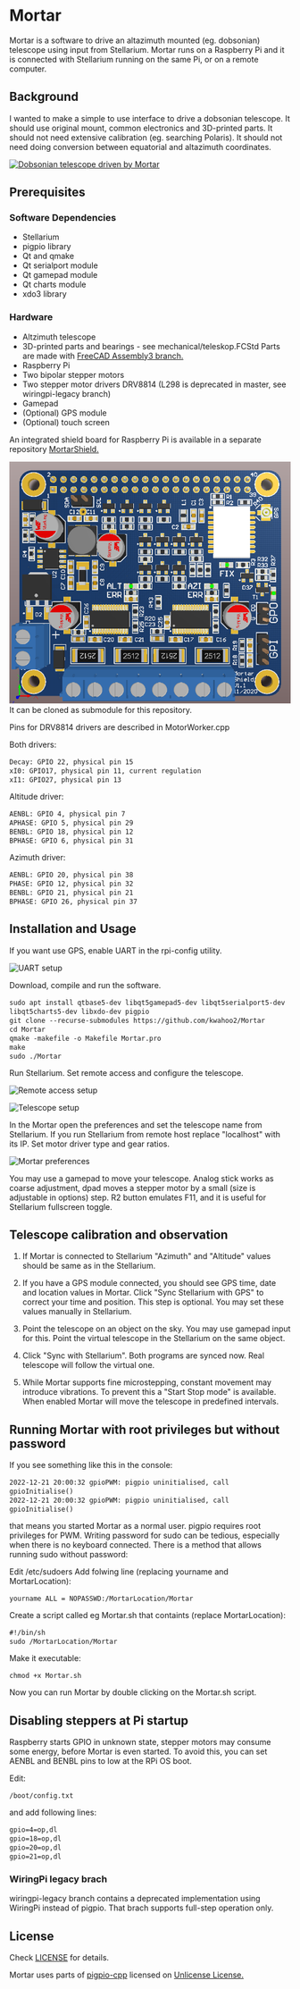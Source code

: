 # Mortar
Mortar is a software to drive an altazimuth mounted (eg. dobsonian) telescope using input from Stellarium. Mortar runs on a Raspberry Pi and it is connected with Stellarium running on the same Pi, or on a remote computer. 

## Background

I wanted to make a simple to use interface to drive a dobsonian telescope. It should use original mount, common electronics and 3D-printed parts. It should not need extensive calibration (eg. searching Polaris). It should not need doing conversion between equatorial and altazimuth coordinates.  

[![Dobsonian telescope driven by Mortar](https://img.youtube.com/vi/ajDmgW0s_2s/0.jpg)](https://www.youtube.com/watch?v=ajDmgW0s_2s)

## Prerequisites

### Software Dependencies

* Stellarium
* pigpio library
* Qt and qmake
* Qt serialport module
* Qt gamepad module
* Qt charts module
* xdo3 library


### Hardware

* Altzimuth telescope
* 3D-printed parts and bearings - see mechanical/teleskop.FCStd Parts are made with [FreeCAD Assembly3 branch.](https://github.com/realthunder/FreeCAD_assembly3/releases)
* Raspberry Pi
* Two bipolar stepper motors
* Two stepper motor drivers DRV8814 (L298 is deprecated in master, see wiringpi-legacy branch)
* Gamepad
* (Optional) GPS module
* (Optional) touch screen

An integrated shield board for Raspberry Pi is available in a separate repository [MortarShield.](https://github.com/twizzter/MortarShield/)

![Mortar Shield](https://github.com/twizzter/MortarShield/blob/main/ms11.png?raw=true)
It can be cloned as submodule for this repository.

Pins for DRV8814 drivers are described in MotorWorker.cpp

Both drivers:

    Decay: GPIO 22, physical pin 15
    xI0: GPIO17, physical pin 11, current regulation
    xI1: GPIO27, physical pin 13
    
Altitude driver:

    AENBL: GPIO 4, physical pin 7
    APHASE: GPIO 5, physical pin 29
    BENBL: GPIO 18, physical pin 12
    BPHASE: GPIO 6, physical pin 31
    
Azimuth driver:

    AENBL: GPIO 20, physical pin 38
    PHASE: GPIO 12, physical pin 32
    BENBL: GPIO 21, physical pin 21
    BPHASE: GPIO 26, physical pin 37


## Installation and Usage

If you want use GPS, enable UART in the rpi-config utility.

![UART setup][uart]

[uart]: https://raw.githubusercontent.com/kwahoo2/Mortar/master/.github/images/rpi-config.png "Raspberry UART setup" 

Download, compile and run the software.

```
sudo apt install qtbase5-dev libqt5gamepad5-dev libqt5serialport5-dev libqt5charts5-dev libxdo-dev pigpio
git clone --recurse-submodules https://github.com/kwahoo2/Mortar 
cd Mortar
qmake -makefile -o Makefile Mortar.pro
make
sudo ./Mortar
```
Run Stellarium. Set remote access and configure the telescope.

![Remote access setup][stellar-remote]

[stellar-remote]: https://raw.githubusercontent.com/kwahoo2/Mortar/master/.github/images/stellar-conf1.png "Setting remote access in the Stellarium" 

![Telescope setup][telescope]

[telescope]: https://raw.githubusercontent.com/kwahoo2/Mortar/master/.github/images/stellar-conf2.png "Setting a telescope in the Stellarium" 

In the Mortar open the preferences and set the telescope name from Stellarium. If you run Stellarium from remote host replace "localhost" with its IP. Set motor driver type and gear ratios.

![Mortar preferences][prefs]

[prefs]: https://raw.githubusercontent.com/kwahoo2/Mortar/master/.github/images/remote.png "Mortar preferences" 

You may use a gamepad to move your telescope. Analog stick works as coarse adjustment, dpad moves a stepper motor by a small (size is adjustable in options) step. R2 button emulates F11, and it is useful for Stellarium fullscreen toggle.

## Telescope calibration and observation

1. If Mortar is connected to Stellarium "Azimuth" and "Altitude" values should be same as in the Stellarium. 

2. If you have a GPS module connected, you should see GPS time, date and location values in Mortar. Click "Sync Stellarium with GPS" to correct your time and position. This step is optional. You may set these values manually in Stellarium. 

3. Point the telescope on an object on the sky. You may use gamepad input for this. Point the virtual telescope in the Stellarium on the same object. 

4. Click "Sync with Stellarium". Both programs are synced now. Real telescope will follow the virtual one.

5. While Mortar supports fine microstepping, constant movement may introduce vibrations. To prevent this a "Start Stop mode" is available. When enabled Mortar will move the telescope in predefined intervals.

## Running Mortar with root privileges but without password

If you see something like this in the console:

```
2022-12-21 20:00:32 gpioPWM: pigpio uninitialised, call gpioInitialise()
2022-12-21 20:00:32 gpioPWM: pigpio uninitialised, call gpioInitialise()
```

that means you started Mortar as a normal user. pigpio requires root privileges for PWM. Writing password for sudo can be tedious, especially when there is no keyboard connected. There is a method that allows running sudo without password:

Edit /etc/sudoers
Add folwing line (replacing yourname and MortarLocation):

```
yourname ALL = NOPASSWD:/MortarLocation/Mortar
```

Create a script called eg Mortar.sh that containts (replace MortarLocation):

```
#!/bin/sh
sudo /MortarLocation/Mortar
```

Make it executable:

```
chmod +x Mortar.sh
```

Now you can run Mortar by double clicking on the Mortar.sh script.


## Disabling steppers at Pi startup
Raspberry starts GPIO in unknown state, stepper motors may consume some energy, before Mortar is even started. To avoid this, you can set AENBL and BENBL pins to low at the RPi OS boot.

Edit:

    /boot/config.txt

and add following lines:

```
gpio=4=op,dl
gpio=18=op,dl
gpio=20=op,dl
gpio=21=op,dl
```

### WiringPi legacy brach

wiringpi-legacy branch contains a deprecated implementation using WiringPi instead of pigpio. That brach supports full-step operation only. 


## License

Check [LICENSE](LICENSE) for details.

Mortar uses parts of [pigpio-cpp](https://github.com/skyformat99/pigpio-cpp) licensed on [Unlicense License.](pigpio-cpp-LICENSE) 
